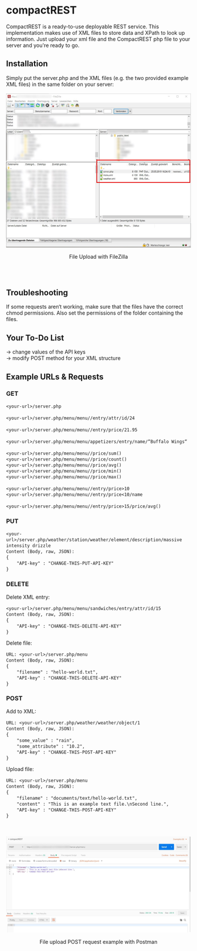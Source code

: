 # compactREST
CompactREST is a ready-to-use deployable REST service. This implementation makes use of XML files to store data and XPath to look up information. Just upload your xml file and the CompactREST php file to your server and you're ready to go.



<h2><b>Installation</b></h2>
Simply put the server.php and the XML files (e.g. the two provided example XML files) in the same folder on your server:
<br><br>
<img src="https://raw.githubusercontent.com/gh28942/compactREST/master/screenshot/scr-compactrest-1.jpg">
<p align="center">File Upload with FileZilla</p>
<br><br>
<h2><b>Troubleshooting</b></h2>
If some requests aren‘t working, make sure that the files have the correct chmod permissions. Also set the permissions of the folder containing the files.

<h2><b>Your To-Do List</b></h2>
→ change values of the API keys<br>
→ modify POST method for your XML structure<br>

<h2>Example URLs & Requests</h2>

<h3>GET</h3>

	<your-url>/server.php

	<your-url>/server.php/menu/menu//entry/attr/id/24

	<your-url>/server.php/menu/menu//entry/price/21.95

	<your-url>/server.php/menu/menu/appetizers/entry/name/“Buffalo Wings“

	<your-url>/server.php/menu/menu//price/sum()
	<your-url>/server.php/menu/menu//price/count()
	<your-url>/server.php/menu/menu//price/avg()
	<your-url>/server.php/menu/menu//price/min()
	<your-url>/server.php/menu/menu//price/max()

	<your-url>/server.php/menu/menu//entry/price>10
	<your-url>/server.php/menu/menu//entry/price<10/name

	<your-url>/server.php/menu/menu//entry/price>15/price/avg()




<h3>PUT</h3>

	<your-url>/server.php/weather/station/weather/element/description/massive intensity drizzle 
	Content (Body, raw, JSON):
	{
		"API-key" : "CHANGE-THIS-PUT-API-KEY"
	}


<h3>DELETE</h3>

Delete XML entry:

	<your-url>/server.php/menu/menu/sandwiches/entry/attr/id/15
	Content (Body, raw, JSON):
	{
		"API-key" : "CHANGE-THIS-DELETE-API-KEY"
	}


Delete file:

	URL: <your-url>/server.php/menu
	Content (Body, raw, JSON):
	{
		"filename" : "hello-world.txt",
		"API-key" : "CHANGE-THIS-DELETE-API-KEY"
	}


<h3>POST</h3>

Add to XML:

	URL: <your-url>/server.php/weather/weather/object/1
	Content (Body, raw, JSON):
	{
		"some_value" : "rain",
		"some_attribute" : "10.2",
		"API-key" : "CHANGE-THIS-POST-API-KEY"
	}


Upload file:

	URL: <your-url>/server.php/menu
	Content (Body, raw, JSON):
	{
		"filename" : "documents/text/hello-world.txt",
		"content" : "This is an example text file.\nSecond line.",
		"API-key" : "CHANGE-THIS-POST-API-KEY"
	}


<br><br>
<img src="https://raw.githubusercontent.com/gh28942/compactREST/master/screenshot/scr-compactrest-2.jpg">
<p align="center">File upload POST request example with Postman</p>
<br><br>
